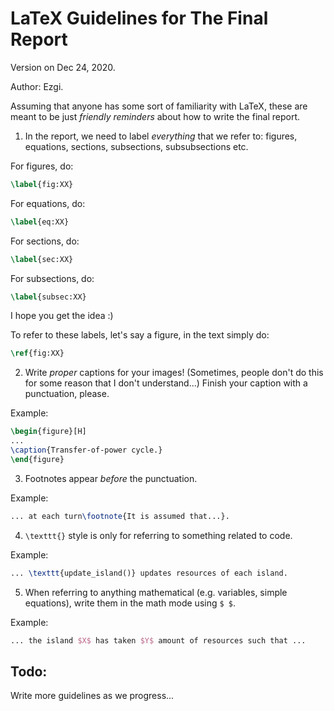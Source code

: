 # LaTeX Guidelines for The Final Report
Version on Dec 24, 2020.

Author: Ezgi.

Assuming that anyone has some sort of familiarity with LaTeX, these are meant to be just *friendly reminders* about how to write the final report.

1. In the report, we need to label *everything* that we refer to: figures, equations, sections, subsections, subsubsections etc. 

For figures, do:
```tex
\label{fig:XX}
```
For equations, do:
```tex
\label{eq:XX}
```
For sections, do:
```tex
\label{sec:XX}
```
For subsections, do:
```tex
\label{subsec:XX}
```
I hope you get the idea :)

To refer to these labels, let's say a figure, in the text simply do:
```tex
\ref{fig:XX}
```

2. Write *proper* captions for your images! (Sometimes, people don't do this for some reason that I don't understand...)  Finish your caption with a punctuation, please.

Example:
```tex
\begin{figure}[H]
...
\caption{Transfer-of-power cycle.}
\end{figure}
```

3. Footnotes appear *before* the punctuation.

Example:
```tex
... at each turn\footnote{It is assumed that...}.
```

4. `\texttt{}` style is only for referring to something related to code.

Example:
```tex
... \texttt{update_island()} updates resources of each island.
```

5. When referring to anything mathematical (e.g. variables, simple equations), write them in the math mode using `$ $`.

Example:
```tex
... the island $X$ has taken $Y$ amount of resources such that ...
```


## Todo:
Write more guidelines as we progress...